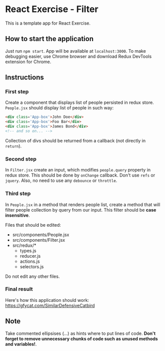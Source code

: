 # React Exercise - Filter
This is a template app for React Exercise.

## How to start the application
Just run `npm start`. App will be available at `localhost:3000`.
To make debugging easier, use Chrome browser and download Redux DevTools extension for Chrome.

## Instructions
### First step
Create a component that displays list of people persisted in redux store. `People.jsx` should display list of people in such way:
```html
<div class='App-box'>John Doe</div>
<div class='App-box'>Foo Bar</div>
<div class='App-box'>James Bond</div>
<!-- and so on... -->
```
Collection of divs should be returned from a callback (not directly in `return`).

### Second step
In `Filter.jsx` create an input, which modifies `people.query` property in redux store. This should be done by `onChange` callback. Don't use `refs` or `jquery`. Also, no need to use any `debounce` or `throttle`.

### Third step
In `People.jsx` in a method that renders people list, create a method that will filter people collection by query from our input. This filter should be **case insensitive**.

Files that should be edited:
- src/components/People.jsx
- src/components/Filter.jsx
- src/redux/*
  - types.js
  - reducer.js
  - actions.js
  - selectors.js

Do not edit any other files.

### Final result
Here's how this application should work: https://gfycat.com/SimilarDefensiveCatbird

## Note
Take commented ellipsises (...) as hints where to put lines of code. **Don't forget to remove unnecessary chunks of code such as unused methods and variables!**.
